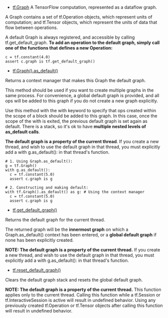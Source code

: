 - [tf.Graph](https://www.tensorflow.org/api_docs/python/tf/Graph)
A TensorFlow computation, represented as a dataflow graph.

A Graph contains a set of tf.Operation objects, which represent units of computation; and tf.Tensor objects, which represent the units of data that flow between operations.

A default Graph is always registered, and accessible by calling tf.get_default_graph. **To add an operation to the default graph, simply call one of the functions that defines a new Operation:**
```
c = tf.constant(4.0)
assert c.graph is tf.get_default_graph()
```
- [tf.Graph().as_default()](https://www.tensorflow.org/api_docs/python/tf/Graph#as_default)

Returns a context manager that makes this Graph the default graph.

This method should be used if you want to create multiple graphs in the same process. For convenience, a global default graph is provided, and all ops will be added to this graph if you do not create a new graph explicitly.

Use this method with the with keyword to specify that ops created within the scope of a block should be added to this graph. In this case, once the scope of the with is exited, the previous default graph is set again as default. There is a stack, so it's ok to have **multiple nested levels of as_default calls**.

**The default graph is a property of the current thread**. If you create a new thread, and wish to use the default graph in that thread, you must explicitly add a with g.as_default(): in that thread's function.
```
# 1. Using Graph.as_default():
g = tf.Graph()
with g.as_default():
  c = tf.constant(5.0)
  assert c.graph is g

# 2. Constructing and making default:
with tf.Graph().as_default() as g: # Using the context manager
  c = tf.constant(5.0)
  assert c.graph is g
```

- [tf.get_default_graph()](https://www.tensorflow.org/api_docs/python/tf/get_default_graph)

Returns the default graph for the current thread.

The returned graph will be the **innermost graph** on which a Graph.as_default() context has been entered, or a **global default graph** if none has been explicitly created.

**NOTE: The default graph is a property of the current thread.** If you create a new thread, and wish to use the default graph in that thread, you must explicitly add a with g.as_default(): in that thread's function.

- [tf.reset_default_graph()](https://www.tensorflow.org/api_docs/python/tf/reset_default_graph)

Clears the default graph stack and resets the global default graph.

**NOTE: The default graph is a property of the current thread.** This function applies only to the current thread. Calling this function while a tf.Session or tf.InteractiveSession is active will result in undefined behavior. Using any previously created tf.Operation or tf.Tensor objects after calling this function will result in undefined behavior.
